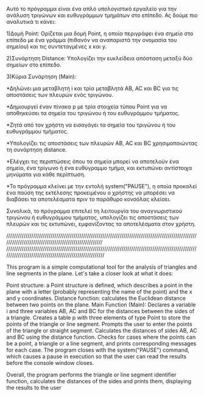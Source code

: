 Αυτό το πρόγραμμα είναι ένα απλό υπολογιστικό εργαλείο για την ανάλυση τριγώνων και ευθυγράμμων τμημάτων στο επίπεδο. Ας δούμε πιο αναλυτικά τι κάνει:

1)Δομή Point: Ορίζεται μια δομή Point, η οποία περιγράφει ένα σημείο στο επίπεδο με ένα γράμμα (πιθανόν να αναπαριστά την ονομασία του σημείου) και τις συντεταγμένες x και y.

2)Συνάρτηση Distance: Υπολογίζει την ευκλείδεια απόσταση μεταξύ δύο σημείων στο επίπεδο.

3)Κύρια Συνάρτηση (Main):
  
  *Δηλώνει μια μεταβλητή i και τρία μεταβλητά AB, AC και BC για τις αποστάσεις των πλευρών ενός τριγώνου.
  
  *Δημιουργεί έναν πίνακα p με τρία στοιχεία τύπου Point για να αποθηκεύσει τα σημεία του τριγώνου ή του ευθυγράμμου τμήματος.
  
  *Ζητά από τον χρήστη να εισαγάγει τα σημεία του τριγώνου ή του ευθυγράμμου τμήματος.
  
  *Υπολογίζει τις αποστάσεις των πλευρών AB, AC και BC χρησιμοποιώντας τη συνάρτηση distance.

  *Ελέγχει τις περιπτώσεις όπου τα σημεία μπορεί να αποτελούν ένα σημείο, ένα τρίγωνο ή ένα ευθύγραμμο τμήμα, και εκτυπώνει αντίστοιχα μηνύματα για κάθε περίπτωση.

  *Το πρόγραμμα κλείνει με την εντολή system("PAUSE"), η οποία προκαλεί ένα παύση της εκτέλεσης προκειμένου ο χρήστης να μπορέσει να διαβάσει τα αποτελέσματα πριν το παράθυρο κονσόλας κλείσει.

Συνολικά, το πρόγραμμα επιτελεί τη λειτουργία του αναγνωριστικού τριγώνου ή ευθυγράμμου τμήματος, υπολογίζει τις αποστάσεις των πλευρών και τις εκτυπώνει, εμφανίζοντας τα αποτελέσματα στον χρήστη.

/////////////////////////////////////////////////////////////////////////////////////////////////////////////////////////////////////////////////////
//////////////////////////////////////////////////////////////////////////////////////////////////////////////////////////////////////////////////////

This program is a simple computational tool for the analysis of triangles and line segments in the plane. Let's take a closer look at what it does:

Point structure: a Point structure is defined, which describes a point in the plane with a letter (probably representing the name of the point) and the x and y coordinates.
Distance function: calculates the Euclidean distance between two points on the plane.
Main Function (Main):
Declares a variable i and three variables AB, AC and BC for the distances between the sides of a triangle.
Creates a table p with three elements of type Point to store the points of the triangle or line segment.
Prompts the user to enter the points of the triangle or straight segment.
Calculates the distances of sides AB, AC and BC using the distance function.
Checks for cases where the points can be a point, a triangle or a line segment, and prints corresponding messages for each case.
The program closes with the system("PAUSE") command, which causes a pause in execution so that the user can read the results before the console window closes.

Overall, the program performs the triangle or line segment identifier function, calculates the distances of the sides and prints them, displaying the results to the user

